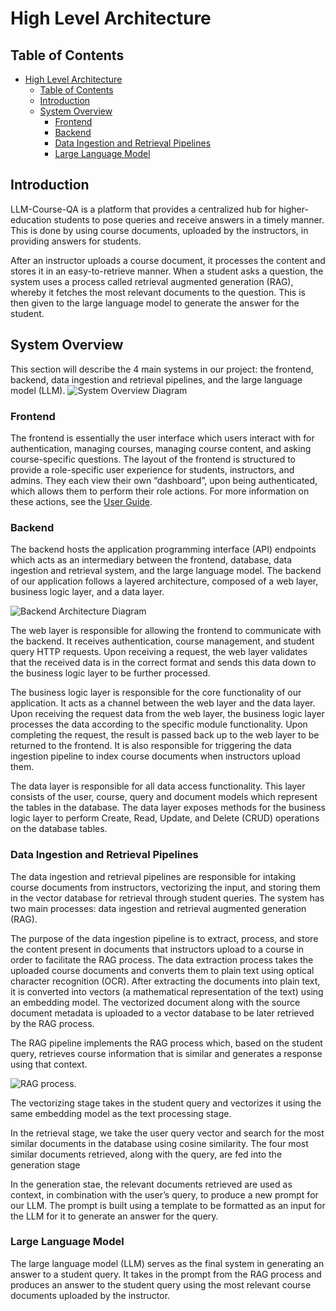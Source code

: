 # High Level Architecture

## Table of Contents

-   [High Level Architecture](#high-level-architecture)
    -   [Table of Contents](#table-of-contents)
    -   [Introduction](#introduction)
    -   [System Overview](#system-overview)
        -   [Frontend](#frontend)
        -   [Backend](#backend)
        -   [Data Ingestion and Retrieval Pipelines](#data-ingestion-and-retrieval-pipelines)
        -   [Large Language Model](#large-language-model)


## Introduction

LLM-Course-QA is a platform that provides a centralized hub for higher-education students to pose queries and receive answers in a timely manner. This is done by using course documents, uploaded by the instructors, in providing answers for students.

After an instructor uploads a course document, it processes the content and stores it in an easy-to-retrieve manner. When a student asks a question, the system uses a process called retrieval augmented generation (RAG), whereby it fetches the most relevant documents to the question. This is then given to the large language model to generate the answer for the student.


## System Overview

This section will describe the 4 main systems in our project: the frontend, backend, data ingestion and retrieval pipelines, and the large language model (LLM).
![System Overview Diagram](./images/System_architecture.drawio)


### Frontend

The frontend is essentially the user interface which users interact with for authentication, managing courses, managing course content, and asking course-specific questions. The layout of the frontend is structured to provide a role-specific user experience for students, instructors, and admins. They each view their own “dashboard”, upon being authenticated, which allows them to perform their role actions. For more information on these actions, see the [User Guide](./UserGuide.md).


### Backend

The backend hosts the application programming interface (API) endpoints which acts as an intermediary between the frontend, database, data ingestion and retrieval system, and the large language model. The backend of our application follows a layered architecture, composed of a web layer, business logic layer, and a data layer.

![Backend Architecture Diagram](./images/Backend%20Architecture)

The web layer is responsible for allowing the frontend to communicate with the backend. It receives authentication, course management, and student query HTTP requests. Upon receiving a request, the web layer validates that the received data is in the correct format and sends this data down to the business logic layer to be further processed.

The business logic layer is responsible for the core functionality of our application. It acts as a channel between the web layer and the data layer. Upon receiving the request data from the web layer, the business logic layer processes the data according to the specific module functionality. Upon completing the request, the result is passed back up to the web layer to be returned to the frontend. It is also responsible for triggering the data ingestion pipeline to index course documents when instructors upload them.

The data layer is responsible for all data access functionality. This layer consists of the user, course, query and document models which represent the tables in the database. The data layer exposes methods for the business logic layer to perform Create, Read, Update, and Delete (CRUD) operations on the database tables.


### Data Ingestion and Retrieval Pipelines

The data ingestion and retrieval pipelines are responsible for intaking course documents from instructors, vectorizing the input, and storing them in the vector database for retrieval through student queries. The system has two main processes: data ingestion and retrieval augmented generation (RAG).

The purpose of the data ingestion pipeline is to extract, process, and store the content present in documents that instructors upload to a course in order to facilitate the RAG process. The data extraction process takes the uploaded course documents and converts them to plain text using optical character recognition (OCR). After extracting the documents into plain text, it is converted into vectors (a mathematical representation of the text) using an embedding model. The vectorized document along with the source document metadata is uploaded to a vector database to be later retrieved by the RAG process.

The RAG pipeline implements the RAG process which, based on the student query, retrieves course information that is similar and generates a response using that context.

![RAG process](./images/RAG_Process.drawio).

The vectorizing stage takes in the student query and vectorizes it using the same embedding model as the text processing stage.

In the retrieval stage, we take the user query vector and search for the most similar documents in the database using cosine similarity. The four most similar documents retrieved, along with the query, are fed into the generation stage

In the generation stae, the relevant documents retrieved are used as context, in combination with the user’s query, to produce a new prompt for our LLM. The prompt is built using a template to be formatted as an input for the LLM for it to generate an answer for the query. 


### Large Language Model

The large language model (LLM) serves as the final system in generating an answer to a student query. It takes in the prompt from the RAG process and produces an answer to the student query using the most relevant course documents uploaded by the instructor.